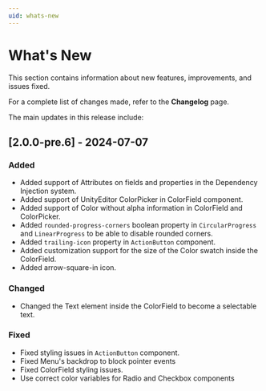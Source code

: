 ```yaml
---
uid: whats-new
---
```


# What's New

This section contains information about new features, improvements, and issues fixed.

For a complete list of changes made, refer to the **Changelog** page.

The main updates in this release include:

## [2.0.0-pre.6] - 2024-07-07

### Added

- Added support of Attributes on fields and properties in the Dependency Injection system.
- Added support of UnityEditor ColorPicker in ColorField component.
- Added support of Color without alpha information in ColorField and ColorPicker.
- Added `rounded-progress-corners` boolean property in `CircularProgress` and `LinearProgress` to be able to disable rounded corners.
- Added `trailing-icon` property in `ActionButton` component.
- Added customization support for the size of the Color swatch inside the ColorField.
- Added arrow-square-in icon.

### Changed

- Changed the Text element inside the ColorField to become a selectable text.

### Fixed

- Fixed styling issues in `ActionButton` component.
- Fixed Menu's backdrop to block pointer events
- Fixed ColorField styling issues.
- Use correct color variables for Radio and Checkbox components

